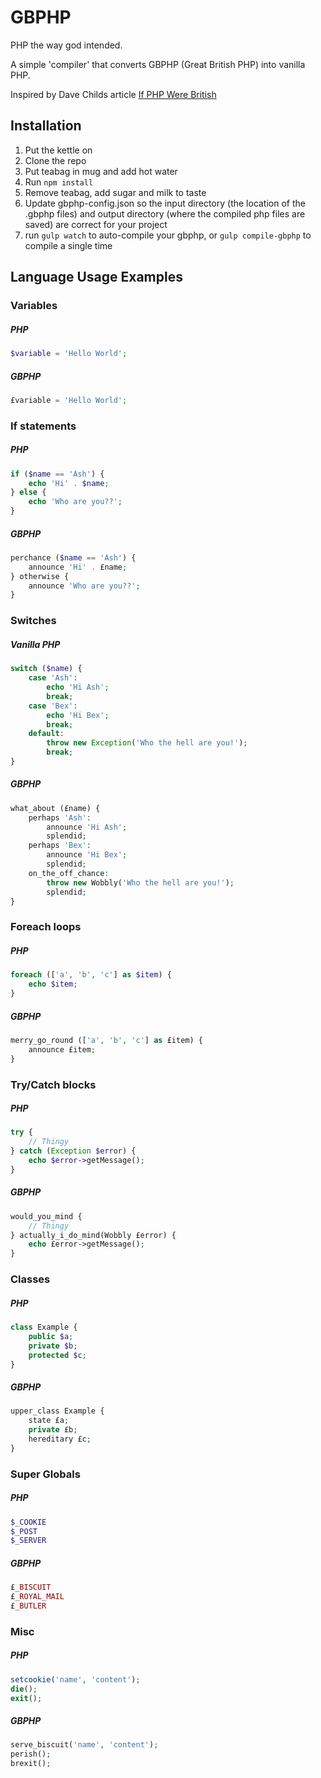# GBPHP

PHP the way god intended.

A simple 'compiler' that converts GBPHP (Great British PHP) into vanilla PHP.

Inspired by Dave Childs article [If PHP Were British](https://aloneonahill.com/blog/if-php-were-british)

## Installation

1) Put the kettle on
2) Clone the repo
3) Put teabag in mug and add hot water
4) Run `npm install`
5) Remove teabag, add sugar and milk to taste
6) Update gbphp-config.json so the input directory (the location of the .gbphp files) and output directory (where the compiled php files are saved) are correct for your project
7) run `gulp watch` to auto-compile your gbphp, or `gulp compile-gbphp` to compile a single time

## Language Usage Examples

### Variables

##### PHP
```php
$variable = 'Hello World';
```

##### GBPHP
```php
£variable = 'Hello World';
```
### If statements

##### PHP
```php
if ($name == 'Ash') {
    echo 'Hi' . $name;
} else {
    echo 'Who are you??';
}
```

##### GBPHP
```php
perchance ($name == 'Ash') {
    announce 'Hi' . £name;
} otherwise {
    announce 'Who are you??';
}
```

### Switches

##### Vanilla PHP
```php
switch ($name) {
    case 'Ash':
        echo 'Hi Ash';
        break;
    case 'Bex':
        echo 'Hi Bex';
        break;
    default:
        throw new Exception('Who the hell are you!');
        break;
}
```

##### GBPHP
```php
what_about (£name) {
    perhaps 'Ash':
        announce 'Hi Ash';
        splendid;
    perhaps 'Bex':
        announce 'Hi Bex';
        splendid;
    on_the_off_chance:
        throw new Wobbly('Who the hell are you!');
        splendid;
}
```

### Foreach loops

##### PHP
```php
foreach (['a', 'b', 'c'] as $item) {
    echo $item;
}
```

##### GBPHP
```php
merry_go_round (['a', 'b', 'c'] as £item) {
    announce £item;
}
```

### Try/Catch blocks

##### PHP
```php
try {
    // Thingy
} catch (Exception $error) {
    echo $error->getMessage();
}
```

##### GBPHP
```php
would_you_mind {
    // Thingy
} actually_i_do_mind(Wobbly £error) {
    echo £error->getMessage();
}
```

### Classes

##### PHP
```php
class Example {
    public $a;
    private $b;
    protected $c;
}
```

##### GBPHP
```php
upper_class Example {
    state £a;
    private £b;
    hereditary £c;
}
```

### Super Globals

##### PHP
```php
$_COOKIE
$_POST
$_SERVER
```

##### GBPHP
```php
£_BISCUIT
£_ROYAL_MAIL
£_BUTLER
```

### Misc

##### PHP
```php
setcookie('name', 'content');
die();
exit();
```

##### GBPHP
```php
serve_biscuit('name', 'content');
perish();
brexit();
```